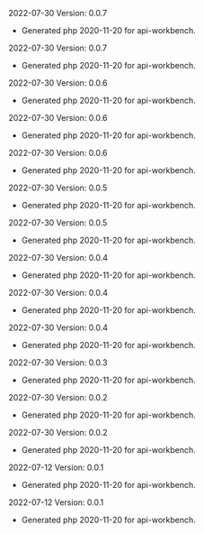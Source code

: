 2022-07-30 Version: 0.0.7
- Generated php 2020-11-20 for api-workbench.

2022-07-30 Version: 0.0.7
- Generated php 2020-11-20 for api-workbench.

2022-07-30 Version: 0.0.6
- Generated php 2020-11-20 for api-workbench.

2022-07-30 Version: 0.0.6
- Generated php 2020-11-20 for api-workbench.

2022-07-30 Version: 0.0.6
- Generated php 2020-11-20 for api-workbench.

2022-07-30 Version: 0.0.5
- Generated php 2020-11-20 for api-workbench.

2022-07-30 Version: 0.0.5
- Generated php 2020-11-20 for api-workbench.

2022-07-30 Version: 0.0.4
- Generated php 2020-11-20 for api-workbench.

2022-07-30 Version: 0.0.4
- Generated php 2020-11-20 for api-workbench.

2022-07-30 Version: 0.0.4
- Generated php 2020-11-20 for api-workbench.

2022-07-30 Version: 0.0.3
- Generated php 2020-11-20 for api-workbench.

2022-07-30 Version: 0.0.2
- Generated php 2020-11-20 for api-workbench.

2022-07-30 Version: 0.0.2
- Generated php 2020-11-20 for api-workbench.

2022-07-12 Version: 0.0.1
- Generated php 2020-11-20 for api-workbench.

2022-07-12 Version: 0.0.1
- Generated php 2020-11-20 for api-workbench.

